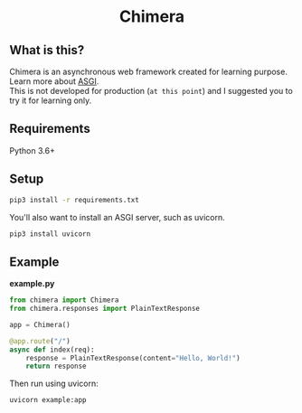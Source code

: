 <h1 align="center">Chimera</h1>  

## What is this?

Chimera is an asynchronous web framework created for learning purpose. Learn more about <a href="https://asgi.readthedocs.io/en/latest/">ASGI</a>.  
This is not developed for production (`at this point`) and I suggested you to try it for learning only.  

## Requirements

Python 3.6+

## Setup

```bash
pip3 install -r requirements.txt
```

You'll also want to install an ASGI server, such as uvicorn.

```bash
pip3 install uvicorn
```

## Example

**example.py**
```python
from chimera import Chimera
from chimera.responses import PlainTextResponse

app = Chimera()

@app.route("/")
async def index(req):
    response = PlainTextResponse(content="Hello, World!")
    return response
```

Then run using uvicorn:

```bash
uvicorn example:app
```
